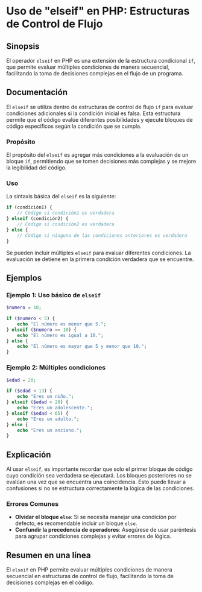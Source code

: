 <!--
Meta Description: # Uso de "elseif" en PHP: Estructuras de Control de Flujo ## Sinopsis El operador `elseif` en PHP es una extensión de la estructura condicional `if`, ...
Meta Keywords: elseif, que, condiciones, código, echo
-->

# Uso de "elseif" en PHP: Estructuras de Control de Flujo

## Sinopsis
El operador `elseif` en PHP es una extensión de la estructura condicional `if`, que permite evaluar múltiples condiciones de manera secuencial, facilitando la toma de decisiones complejas en el flujo de un programa.

## Documentación
El `elseif` se utiliza dentro de estructuras de control de flujo `if` para evaluar condiciones adicionales si la condición inicial es falsa. Esta estructura permite que el código evalúe diferentes posibilidades y ejecute bloques de código específicos según la condición que se cumpla.

### Propósito
El propósito del `elseif` es agregar más condiciones a la evaluación de un bloque `if`, permitiendo que se tomen decisiones más complejas y se mejore la legibilidad del código.

### Uso
La sintaxis básica del `elseif` es la siguiente:

```php
if (condición1) {
    // Código si condición1 es verdadera
} elseif (condición2) {
    // Código si condición2 es verdadera
} else {
    // Código si ninguna de las condiciones anteriores es verdadera
}
```

Se pueden incluir múltiples `elseif` para evaluar diferentes condiciones. La evaluación se detiene en la primera condición verdadera que se encuentre.

## Ejemplos

### Ejemplo 1: Uso básico de `elseif`

```php
$numero = 10;

if ($numero < 5) {
    echo "El número es menor que 5.";
} elseif ($numero == 10) {
    echo "El número es igual a 10.";
} else {
    echo "El número es mayor que 5 y menor que 10.";
}
```

### Ejemplo 2: Múltiples condiciones

```php
$edad = 20;

if ($edad < 13) {
    echo "Eres un niño.";
} elseif ($edad < 20) {
    echo "Eres un adolescente.";
} elseif ($edad < 65) {
    echo "Eres un adulto.";
} else {
    echo "Eres un anciano.";
}
```

## Explicación
Al usar `elseif`, es importante recordar que solo el primer bloque de código cuyo condición sea verdadera se ejecutará. Los bloques posteriores no se evalúan una vez que se encuentra una coincidencia. Esto puede llevar a confusiones si no se estructura correctamente la lógica de las condiciones.

### Errores Comunes
- **Olvidar el bloque `else`**: Si se necesita manejar una condición por defecto, es recomendable incluir un bloque `else`.
- **Confundir la precedencia de operadores**: Asegúrese de usar paréntesis para agrupar condiciones complejas y evitar errores de lógica.

## Resumen en una línea
El `elseif` en PHP permite evaluar múltiples condiciones de manera secuencial en estructuras de control de flujo, facilitando la toma de decisiones complejas en el código.